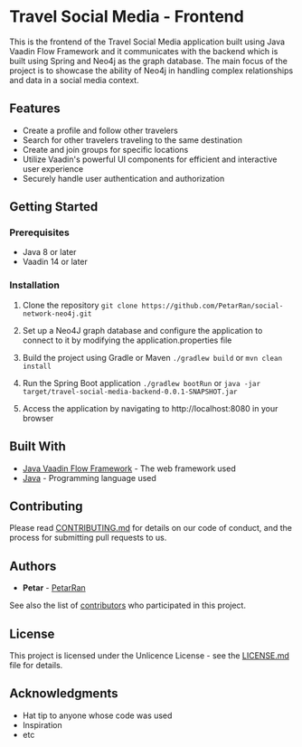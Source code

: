 # Travel Social Media - Frontend

This is the frontend of the Travel Social Media application built using Java Vaadin Flow Framework and it communicates with the backend which is built using Spring and Neo4j as the graph database. The main focus of the project is to showcase the ability of Neo4j in handling complex relationships and data in a social media context.

## Features
- Create a profile and follow other travelers
- Search for other travelers traveling to the same destination
- Create and join groups for specific locations
- Utilize Vaadin's powerful UI components for efficient and interactive user experience
- Securely handle user authentication and authorization

## Getting Started

### Prerequisites
- Java 8 or later
- Vaadin 14 or later

### Installation
1. Clone the repository
 `git clone https://github.com/PetarRan/social-network-neo4j.git`
2. Set up a Neo4J graph database and configure the application to connect to it by modifying the application.properties file
3. Build the project using Gradle or Maven
 `./gradlew build` or `mvn clean install`
4. Run the Spring Boot application
`./gradlew bootRun` or `java -jar target/travel-social-media-backend-0.0.1-SNAPSHOT.jar`

5. Access the application by navigating to http://localhost:8080 in your browser

## Built With
- [Java Vaadin Flow Framework](https://vaadin.com/docs/v14/flow/) - The web framework used
- [Java](https://www.java.com/) - Programming language used

## Contributing

Please read [CONTRIBUTING.md](https://github.com/PetarRan/social-network-neo4j-ui/blob/main/CONTRIBUTING.md) for details on our code of conduct, and the process for submitting pull requests to us.

## Authors

- **Petar** - [PetarRan](https://github.com/PetarRan)

See also the list of [contributors](https://github.com/PetarRan/social-network-neo4j-ui/contributors) who participated in this project.

## License

This project is licensed under the Unlicence License - see the [LICENSE.md](https://github.com/PetarRan/social-network-neo4j-ui/blob/main/LICENSE.md) file for details.

## Acknowledgments

- Hat tip to anyone whose code was used
- Inspiration
- etc

